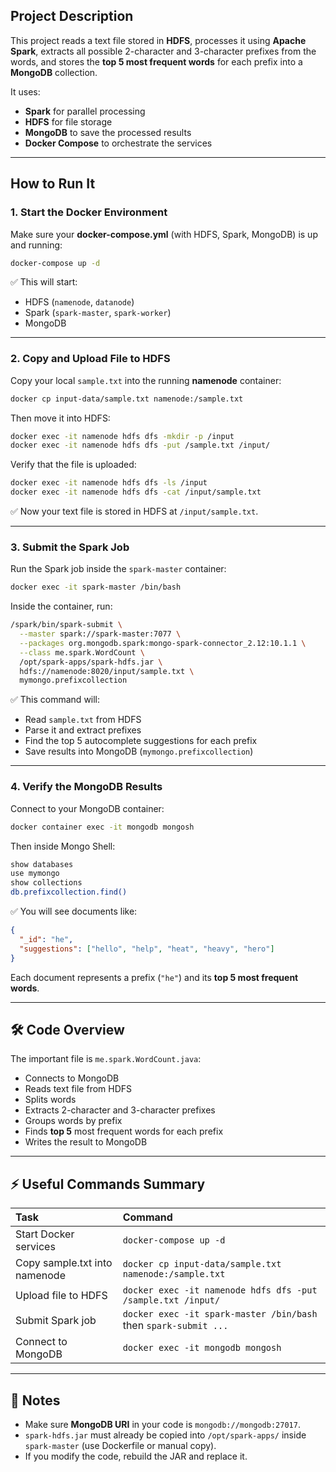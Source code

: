 
## Project Description
This project reads a text file stored in **HDFS**, processes it using **Apache Spark**, extracts all possible 2-character and 3-character prefixes from the words, and stores the **top 5 most frequent words** for each prefix into a **MongoDB** collection.

It uses:
- **Spark** for parallel processing
- **HDFS** for file storage
- **MongoDB** to save the processed results
- **Docker Compose** to orchestrate the services

---

##  How to Run It

### 1. Start the Docker Environment

Make sure your **docker-compose.yml** (with HDFS, Spark, MongoDB) is up and running:

```bash
docker-compose up -d
```

✅ This will start:
- HDFS (`namenode`, `datanode`)
- Spark (`spark-master`, `spark-worker`)
- MongoDB

---

### 2. Copy and Upload File to HDFS

Copy your local `sample.txt` into the running **namenode** container:

```bash
docker cp input-data/sample.txt namenode:/sample.txt
```

Then move it into HDFS:

```bash
docker exec -it namenode hdfs dfs -mkdir -p /input
docker exec -it namenode hdfs dfs -put /sample.txt /input/
```

Verify that the file is uploaded:

```bash
docker exec -it namenode hdfs dfs -ls /input
docker exec -it namenode hdfs dfs -cat /input/sample.txt
```

✅ Now your text file is stored in HDFS at `/input/sample.txt`.

---

### 3. Submit the Spark Job

Run the Spark job inside the `spark-master` container:

```bash
docker exec -it spark-master /bin/bash
```

Inside the container, run:

```bash
/spark/bin/spark-submit \
  --master spark://spark-master:7077 \
  --packages org.mongodb.spark:mongo-spark-connector_2.12:10.1.1 \
  --class me.spark.WordCount \
  /opt/spark-apps/spark-hdfs.jar \
  hdfs://namenode:8020/input/sample.txt \
  mymongo.prefixcollection
```

✅ This command will:
- Read `sample.txt` from HDFS
- Parse it and extract prefixes
- Find the top 5 autocomplete suggestions for each prefix
- Save results into MongoDB (`mymongo.prefixcollection`)

---

### 4. Verify the MongoDB Results

Connect to your MongoDB container:

```bash
docker container exec -it mongodb mongosh
```

Then inside Mongo Shell:

```bash
show databases
use mymongo
show collections
db.prefixcollection.find()
```

✅ You will see documents like:

```json
{
  "_id": "he",
  "suggestions": ["hello", "help", "heat", "heavy", "hero"]
}
```

Each document represents a prefix (`"he"`) and its **top 5 most frequent words**.

---

## 🛠 Code Overview

The important file is `me.spark.WordCount.java`:
- Connects to MongoDB
- Reads text file from HDFS
- Splits words
- Extracts 2-character and 3-character prefixes
- Groups words by prefix
- Finds **top 5** most frequent words for each prefix
- Writes the result to MongoDB

---

## ⚡ Useful Commands Summary

| Task | Command |
|:-----|:--------|
| Start Docker services | `docker-compose up -d` |
| Copy sample.txt into namenode | `docker cp input-data/sample.txt namenode:/sample.txt` |
| Upload file to HDFS | `docker exec -it namenode hdfs dfs -put /sample.txt /input/` |
| Submit Spark job | `docker exec -it spark-master /bin/bash` then `spark-submit ...` |
| Connect to MongoDB | `docker exec -it mongodb mongosh` |

---

## 📢 Notes
- Make sure **MongoDB URI** in your code is `mongodb://mongodb:27017`.
- `spark-hdfs.jar` must already be copied into `/opt/spark-apps/` inside `spark-master` (use Dockerfile or manual copy).
- If you modify the code, rebuild the JAR and replace it.

